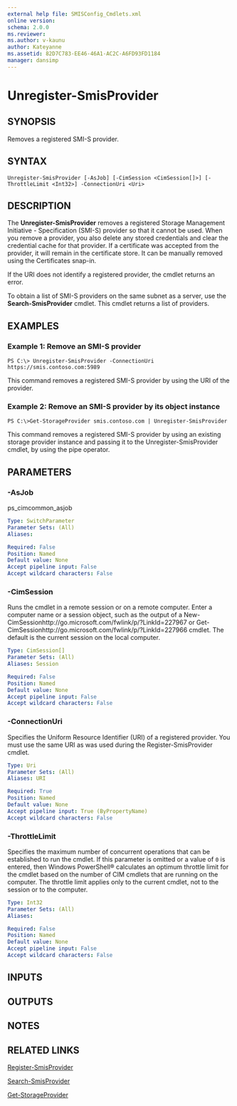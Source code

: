```yaml
---
external help file: SMISConfig_Cmdlets.xml
online version: 
schema: 2.0.0
ms.reviewer:
ms.author: v-kaunu
author: Kateyanne
ms.assetid: 82D7C783-EE46-46A1-AC2C-A6FD93FD1184
manager: dansimp
---
```


# Unregister-SmisProvider

## SYNOPSIS
Removes a registered SMI-S provider.

## SYNTAX

```
Unregister-SmisProvider [-AsJob] [-CimSession <CimSession[]>] [-ThrottleLimit <Int32>] -ConnectionUri <Uri>
```

## DESCRIPTION
The **Unregister-SmisProvider** removes a registered Storage Management Initiative - Specification (SMI-S) provider so that it cannot be used.
When you remove a provider, you also delete any stored credentials and clear the credential cache for that provider.
If a certificate was accepted from the provider, it will remain in the certificate store.
It can be manually removed using the Certificates snap-in.

If the URI does not identify a registered provider, the cmdlet returns an error.

To obtain a list of SMI-S providers on the same subnet as a server, use the **Search-SmisProvider** cmdlet.
This cmdlet returns a list of providers.

## EXAMPLES

### Example 1: Remove an SMI-S provider
```
PS C:\> Unregister-SmisProvider -ConnectionUri https://smis.contoso.com:5989
```

This command removes a registered SMI-S provider by using the URI of the provider.

### Example 2: Remove an SMI-S provider by its object instance
```
PS C:\>Get-StorageProvider smis.contoso.com | Unregister-SmisProvider
```

This command removes a registered SMI-S provider by using an existing storage provider instance and passing it to the Unregister-SmisProvider cmdlet, by using the pipe operator.

## PARAMETERS

### -AsJob
ps_cimcommon_asjob

```yaml
Type: SwitchParameter
Parameter Sets: (All)
Aliases: 

Required: False
Position: Named
Default value: None
Accept pipeline input: False
Accept wildcard characters: False
```

### -CimSession
Runs the cmdlet in a remote session or on a remote computer.
Enter a computer name or a session object, such as the output of a New-CimSessionhttp://go.microsoft.com/fwlink/p/?LinkId=227967 or Get-CimSessionhttp://go.microsoft.com/fwlink/p/?LinkId=227966 cmdlet.
The default is the current session on the local computer.

```yaml
Type: CimSession[]
Parameter Sets: (All)
Aliases: Session

Required: False
Position: Named
Default value: None
Accept pipeline input: False
Accept wildcard characters: False
```

### -ConnectionUri
Specifies the Uniform Resource Identifier (URI) of a registered provider.
You must use the same URI as was used during the Register-SmisProvider cmdlet.

```yaml
Type: Uri
Parameter Sets: (All)
Aliases: URI

Required: True
Position: Named
Default value: None
Accept pipeline input: True (ByPropertyName)
Accept wildcard characters: False
```

### -ThrottleLimit
Specifies the maximum number of concurrent operations that can be established to run the cmdlet.
If this parameter is omitted or a value of `0` is entered, then Windows PowerShell® calculates an optimum throttle limit for the cmdlet based on the number of CIM cmdlets that are running on the computer.
The throttle limit applies only to the current cmdlet, not to the session or to the computer.

```yaml
Type: Int32
Parameter Sets: (All)
Aliases: 

Required: False
Position: Named
Default value: None
Accept pipeline input: False
Accept wildcard characters: False
```

## INPUTS

## OUTPUTS

## NOTES

## RELATED LINKS

[Register-SmisProvider](./Register-SmisProvider.md)

[Search-SmisProvider](./Search-SmisProvider.md)

[Get-StorageProvider](../storage/Get-StorageProvider.md)


